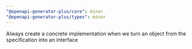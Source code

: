 ```yaml
---
"@openapi-generator-plus/core": minor
"@openapi-generator-plus/types": minor
---
```


Always create a concrete implementation when we turn an object from the specification into an interface
